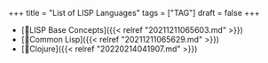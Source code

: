 +++
title = "List of LISP Languages"
tags = ["TAG"]
draft = false
+++

-   [📝LISP Base Concepts]({{< relref "20211211065603.md" >}})
-   [📝Common Lisp]({{< relref "20211211065629.md" >}})
-   [📝Clojure]({{< relref "20220214041907.md" >}})
